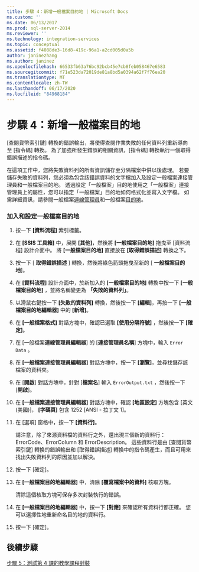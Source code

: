 ```yaml
---
title: 步驟 4：新增一般檔案目的地 | Microsoft Docs
ms.custom: ''
ms.date: 06/13/2017
ms.prod: sql-server-2014
ms.reviewer: ''
ms.technology: integration-services
ms.topic: conceptual
ms.assetid: f4088de3-16d8-419c-96a1-a2cd005d0a5b
author: janinezhang
ms.author: janinez
ms.openlocfilehash: 66533fb63a76bc92bcb45e7cb8feb058467e6583
ms.sourcegitcommit: f71e523da72019de81a8bd5a0394a62f7f76ea20
ms.translationtype: MT
ms.contentlocale: zh-TW
ms.lasthandoff: 06/17/2020
ms.locfileid: "84968184"
---
```

# <a name="step-4-adding-a-flat-file-destination"></a>步驟 4：新增一般檔案目的地
  [查閱貨幣索引鍵] 轉換的錯誤輸出，將使得查閱作業失敗的任何資料列重新導向至 [指令碼] 轉換。 為了加強所發生錯誤的相關資訊，[指令碼] 轉換執行一個取得錯誤描述的指令碼。  
  
 在這項工作中，您將失敗資料列的所有資訊儲存至分隔檔案中供以後處理。 若要儲存失敗的資料列，您必須為包含該錯誤資料的文字檔加入及設定一般檔案連接管理員和一般檔案目的地。 透過設定「一般檔案」目的地使用之「一般檔案」連接管理員上的屬性，您可以指定「一般檔案」目的地如何格式化並寫入文字檔。 如需詳細資訊，請參閱一般檔案[連線管理員](connection-manager/file-connection-manager.md)和一般檔案[目的地](data-flow/flat-file-destination.md)。  
  
### <a name="to-add-and-configure-a-flat-file-destination"></a>加入和設定一般檔案目的地  
  
1.  按一下 **[資料流程]** 索引標籤。  
  
2.  在 **[SSIS 工具箱]** 中，展開 **[其他]**，然後將 **[一般檔案目的地]** 拖曳至 [資料流程] 設計介面中。 將 **[一般檔案目的地]** 直接放在 **[取得錯誤描述]** 轉換之下。  
  
3.  按一下 [ **取得錯誤描述** ] 轉換，然後將綠色箭頭拖曳至新的 [ **一般檔案目的地**]。  
  
4.  在 **[資料流程]** 設計介面中，於新加入的 **[一般檔案目的地]** 轉換中按一下 **[一般檔案目的地]** ，並將名稱變更為 **「失敗的資料列」**。  
  
5.  以滑鼠右鍵按一下 **[失敗的資料列]** 轉換，然後按一下 **[編輯]**，再按一下 **[一般檔案目的地編輯器]** 中的 **[新增]**。  
  
6.  在 **[一般檔案格式]** 對話方塊中，確認已選取 **[使用分隔符號]** ，然後按一下 **[確定]**。  
  
7.  在 [一般檔案**連線管理員編輯器**] 的 [**連接管理員名稱**] 方塊中，輸入 `Error Data` 。  
  
8.  在 **[一般檔案連接管理員編輯器]** 對話方塊中，按一下 **[瀏覽]**，並尋找儲存該檔案的資料夾。  
  
9. 在 [**開啟**] 對話方塊中，針對 [**檔案名**] 輸入 `ErrorOutput.txt` ，然後按一下 [**開啟**]。  
  
10. 在 **[一般檔案連接管理員編輯器]** 對話方塊中，確認 **[地區設定]** 方塊包含 [英文 (美國)]， **[字碼頁]** 包含 1252 [ANSI - 拉丁文 1]。  
  
11. 在 [選項] 窗格中，按一下 **[資料行]**。  
  
     請注意，除了來源資料檔的資料行之外，還出現三個新的資料行：ErrorCode、ErrorColumn 和 ErrorDescription。 這些資料行是由 [查閱貨幣索引鍵] 轉換的錯誤輸出和 [取得錯誤描述] 轉換中的指令碼產生，而且可用來找出失敗資料列的原因並加以解決。  
  
12. 按一下 [確定]。  
  
13. 在 **[一般檔案目的地編輯器]** 中，清除 **[覆寫檔案中的資料]** 核取方塊。  
  
     清除這個核取方塊可保存多次封裝執行的錯誤。  
  
14. 在 **[一般檔案目的地編輯器]** 中，按一下 **[對應]** 來確認所有資料行都正確。 您可以選擇性地重新命名目的地的資料行。  
  
15. 按一下 [確定]。  
  
## <a name="next-steps"></a>後續步驟  
 [步驟 5：測試第 4 課的教學課程封裝](../integration-services/lesson-4-5-testing-the-lesson-4-tutorial-package.md)  
  
  
